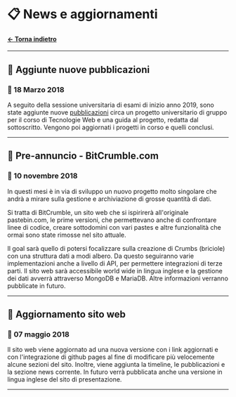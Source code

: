 
# 📋 News e aggiornamenti
#### [← Torna indietro](./)

---

## 📌 Aggiunte nuove pubblicazioni
### 📅 18 Marzo 2018

A seguito della sessione universitaria di esami di inizio anno 2019, sono state aggiunte nuove [pubblicazioni](publications) circa un progetto universitario di gruppo per il corso di Tecnologie Web e una guida al progetto, redatta dal sottoscritto. Vengono poi aggiornati i progetti in corso e quelli conclusi.

---

## 📌 Pre-annuncio - BitCrumble.com
### 📅 10 novembre 2018

In questi mesi è in via di sviluppo un nuovo progetto molto singolare che andrà a mirare sulla gestione e archiviazione di grosse quantità di dati. 

Si tratta di BitCrumble, un sito web che si ispirirerà all'originale pastebin.com, le prime versioni, che permettevano anche di confrontare linee di codice, creare sottodomini con vari pastes e altre funzionalità che ormai sono state rimosse nel sito attuale.

Il goal sarà quello di potersi focalizzare sulla creazione di Crumbs (briciole) con una struttura dati a modi albero. Da questo seguiranno varie implementazioni anche a livello di API, per permettere integrazioni di terze parti. Il sito web sarà accessibile world wide in lingua inglese e la gestione dei dati avverrà attraverso MongoDB e MariaDB. Altre informazioni verranno pubblicate in futuro.

---

## 📌 Aggiornamento sito web
### 📅 07 maggio 2018

Il sito web viene aggiornato ad una nuova versione con i link aggiornati
e con l'integrazione di github pages al fine di modificare più velocemente
alcune sezioni del sito. Inoltre, viene aggiunta la timeline, le pubblicazioni e la sezione
news corrente. In futuro verrà pubblicata anche una versione in lingua inglese del sito di presentazione.

---
